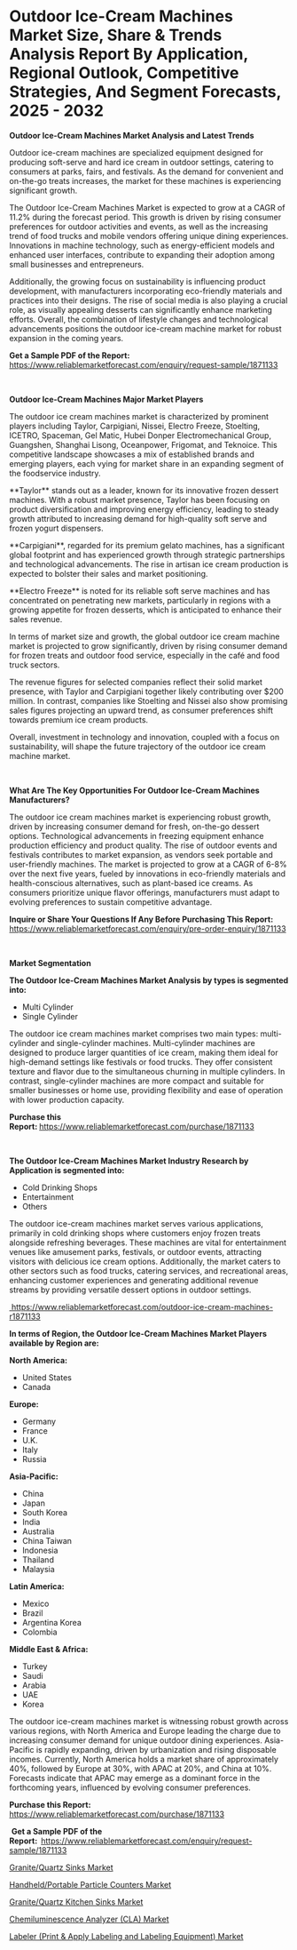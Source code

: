 <p><h1>Outdoor Ice-Cream Machines Market Size, Share & Trends Analysis Report By Application, Regional Outlook, Competitive Strategies, And Segment Forecasts, 2025 - 2032</h1></p><p><strong>Outdoor Ice-Cream Machines Market Analysis and Latest Trends</strong></p>
<p><p>Outdoor ice-cream machines are specialized equipment designed for producing soft-serve and hard ice cream in outdoor settings, catering to consumers at parks, fairs, and festivals. As the demand for convenient and on-the-go treats increases, the market for these machines is experiencing significant growth.</p><p>The Outdoor Ice-Cream Machines Market is expected to grow at a CAGR of 11.2% during the forecast period. This growth is driven by rising consumer preferences for outdoor activities and events, as well as the increasing trend of food trucks and mobile vendors offering unique dining experiences. Innovations in machine technology, such as energy-efficient models and enhanced user interfaces, contribute to expanding their adoption among small businesses and entrepreneurs.</p><p>Additionally, the growing focus on sustainability is influencing product development, with manufacturers incorporating eco-friendly materials and practices into their designs. The rise of social media is also playing a crucial role, as visually appealing desserts can significantly enhance marketing efforts. Overall, the combination of lifestyle changes and technological advancements positions the outdoor ice-cream machine market for robust expansion in the coming years.</p></p>
<p><strong>Get a Sample PDF of the Report:&nbsp;</strong> <a href="https://www.reliablemarketforecast.com/enquiry/request-sample/1871133?utm_campaign=1097&utm_medium=2&utm_source=Github&utm_content=ia&utm_term=28022025&utm_id=outdoor-ice-cream-machines">https://www.reliablemarketforecast.com/enquiry/request-sample/1871133</a></p>
<p>&nbsp;</p>
<p><strong>Outdoor Ice-Cream Machines Major Market Players</strong></p>
<p><p>The outdoor ice cream machines market is characterized by prominent players including Taylor, Carpigiani, Nissei, Electro Freeze, Stoelting, ICETRO, Spaceman, Gel Matic, Hubei Donper Electromechanical Group, Guangshen, Shanghai Lisong, Oceanpower, Frigomat, and Teknoice. This competitive landscape showcases a mix of established brands and emerging players, each vying for market share in an expanding segment of the foodservice industry.</p><p>**Taylor** stands out as a leader, known for its innovative frozen dessert machines. With a robust market presence, Taylor has been focusing on product diversification and improving energy efficiency, leading to steady growth attributed to increasing demand for high-quality soft serve and frozen yogurt dispensers.</p><p>**Carpigiani**, regarded for its premium gelato machines, has a significant global footprint and has experienced growth through strategic partnerships and technological advancements. The rise in artisan ice cream production is expected to bolster their sales and market positioning.</p><p>**Electro Freeze** is noted for its reliable soft serve machines and has concentrated on penetrating new markets, particularly in regions with a growing appetite for frozen desserts, which is anticipated to enhance their sales revenue.</p><p>In terms of market size and growth, the global outdoor ice cream machine market is projected to grow significantly, driven by rising consumer demand for frozen treats and outdoor food service, especially in the café and food truck sectors. </p><p>The revenue figures for selected companies reflect their solid market presence, with Taylor and Carpigiani together likely contributing over $200 million. In contrast, companies like Stoelting and Nissei also show promising sales figures projecting an upward trend, as consumer preferences shift towards premium ice cream products.</p><p>Overall, investment in technology and innovation, coupled with a focus on sustainability, will shape the future trajectory of the outdoor ice cream machine market.</p></p>
<p>&nbsp;</p>
<p><strong>What Are The Key Opportunities For Outdoor Ice-Cream Machines Manufacturers?</strong></p>
<p><p>The outdoor ice cream machines market is experiencing robust growth, driven by increasing consumer demand for fresh, on-the-go dessert options. Technological advancements in freezing equipment enhance production efficiency and product quality. The rise of outdoor events and festivals contributes to market expansion, as vendors seek portable and user-friendly machines. The market is projected to grow at a CAGR of 6-8% over the next five years, fueled by innovations in eco-friendly materials and health-conscious alternatives, such as plant-based ice creams. As consumers prioritize unique flavor offerings, manufacturers must adapt to evolving preferences to sustain competitive advantage.</p></p>
<p><strong>Inquire or Share Your Questions If Any Before Purchasing This Report:</strong> <a href="https://www.reliablemarketforecast.com/enquiry/pre-order-enquiry/1871133?utm_campaign=1097&utm_medium=2&utm_source=Github&utm_content=ia&utm_term=28022025&utm_id=outdoor-ice-cream-machines">https://www.reliablemarketforecast.com/enquiry/pre-order-enquiry/1871133</a></p>
<p>&nbsp;</p>
<p><strong>Market Segmentation</strong></p>
<p><strong>The Outdoor Ice-Cream Machines Market Analysis by types is segmented into:</strong></p>
<p><ul><li>Multi Cylinder</li><li>Single Cylinder</li></ul></p>
<p><p>The outdoor ice cream machines market comprises two main types: multi-cylinder and single-cylinder machines. Multi-cylinder machines are designed to produce larger quantities of ice cream, making them ideal for high-demand settings like festivals or food trucks. They offer consistent texture and flavor due to the simultaneous churning in multiple cylinders. In contrast, single-cylinder machines are more compact and suitable for smaller businesses or home use, providing flexibility and ease of operation with lower production capacity.</p></p>
<p><strong>Purchase this Report:&nbsp;</strong><a href="https://www.reliablemarketforecast.com/purchase/1871133?utm_campaign=1097&utm_medium=2&utm_source=Github&utm_content=ia&utm_term=28022025&utm_id=outdoor-ice-cream-machines">https://www.reliablemarketforecast.com/purchase/1871133</a></p>
<p>&nbsp;</p>
<p><strong>The Outdoor Ice-Cream Machines Market Industry Research by Application is segmented into:</strong></p>
<p><ul><li>Cold Drinking Shops</li><li>Entertainment</li><li>Others</li></ul></p>
<p><p>The outdoor ice-cream machines market serves various applications, primarily in cold drinking shops where customers enjoy frozen treats alongside refreshing beverages. These machines are vital for entertainment venues like amusement parks, festivals, or outdoor events, attracting visitors with delicious ice cream options. Additionally, the market caters to other sectors such as food trucks, catering services, and recreational areas, enhancing customer experiences and generating additional revenue streams by providing versatile dessert options in outdoor settings.</p></p>
<p><a href="https://www.reliablemarketforecast.com/outdoor-ice-cream-machines-r1871133?utm_campaign=1097&utm_medium=2&utm_source=Github&utm_content=ia&utm_term=28022025&utm_id=outdoor-ice-cream-machines">&nbsp;https://www.reliablemarketforecast.com/outdoor-ice-cream-machines-r1871133</a></p>
<p><strong>In terms of Region, the Outdoor Ice-Cream Machines Market Players available by Region are:</strong></p>
<p>
    <p> <strong> North America: </strong>
        <ul>
            <li>United States</li>
            <li>Canada</li>
        </ul>
        </p> 
    <p> <strong> Europe: </strong>
        <ul>
            <li>Germany</li>
            <li>France</li>
            <li>U.K.</li>
            <li>Italy</li>
            <li>Russia</li>
        </ul>
        </p> 
    <p> <strong> Asia-Pacific: </strong>
        <ul>
            <li>China</li>
            <li>Japan</li>
            <li>South Korea</li>
            <li>India</li>
            <li>Australia</li>
            <li>China Taiwan</li>
            <li>Indonesia</li>
            <li>Thailand</li>
            <li>Malaysia</li>
        </ul>
        </p> 
    <p> <strong> Latin America: </strong>
        <ul>
            <li>Mexico</li>
            <li>Brazil</li>
            <li>Argentina Korea</li>
            <li>Colombia</li>
        </ul>
        </p> 
    <p> <strong> Middle East & Africa: </strong>
        <ul>
            <li>Turkey</li>
            <li>Saudi</li>
            <li>Arabia</li>
            <li>UAE</li>
            <li>Korea</li>
        </ul>
    </p>
    </p>
<p><p>The outdoor ice-cream machines market is witnessing robust growth across various regions, with North America and Europe leading the charge due to increasing consumer demand for unique outdoor dining experiences. Asia-Pacific is rapidly expanding, driven by urbanization and rising disposable incomes. Currently, North America holds a market share of approximately 40%, followed by Europe at 30%, with APAC at 20%, and China at 10%. Forecasts indicate that APAC may emerge as a dominant force in the forthcoming years, influenced by evolving consumer preferences.</p></p>
<p><strong>Purchase this Report: </strong><a href="https://www.reliablemarketforecast.com/purchase/1871133?utm_campaign=1097&utm_medium=2&utm_source=Github&utm_content=ia&utm_term=28022025&utm_id=outdoor-ice-cream-machines">https://www.reliablemarketforecast.com/purchase/1871133</a></p>
<p>&nbsp;<strong>Get a Sample PDF of the Report:&nbsp;&nbsp;</strong><a href="https://www.reliablemarketforecast.com/enquiry/request-sample/1871133?utm_campaign=1097&utm_medium=2&utm_source=Github&utm_content=ia&utm_term=28022025&utm_id=outdoor-ice-cream-machines">https://www.reliablemarketforecast.com/enquiry/request-sample/1871133</a></p>
<p><strong></strong></p>
<p><p><a href="https://github.com/tafuaraasswn/Market-Research-Report-List-1/blob/main/granitequartz-sinks-market.md?utm_campaign=1097&utm_medium=2&utm_source=Github&utm_content=ia&utm_term=28022025&utm_id=outdoor-ice-cream-machines">Granite/Quartz Sinks Market</a></p><p><a href="https://github.com/welidaeisya/Market-Research-Report-List-1/blob/main/handheldportable-particle-counters-market.md?utm_campaign=1097&utm_medium=2&utm_source=Github&utm_content=ia&utm_term=28022025&utm_id=outdoor-ice-cream-machines">Handheld/Portable Particle Counters Market</a></p><p><a href="https://github.com/anesimazikpd/Market-Research-Report-List-1/blob/main/granitequartz-kitchen-sinks-market.md?utm_campaign=1097&utm_medium=2&utm_source=Github&utm_content=ia&utm_term=28022025&utm_id=outdoor-ice-cream-machines">Granite/Quartz Kitchen Sinks Market</a></p><p><a href="https://github.com/donsonjupa/Market-Research-Report-List-1/blob/main/chemiluminescence-analyzer-cla-market.md?utm_campaign=1097&utm_medium=2&utm_source=Github&utm_content=ia&utm_term=28022025&utm_id=outdoor-ice-cream-machines">Chemiluminescence Analyzer (CLA) Market</a></p><p><a href="https://github.com/peggiputra7o/Market-Research-Report-List-1/blob/main/labeler-print-apply-labeling-and-labeling-equipment-market.md?utm_campaign=1097&utm_medium=2&utm_source=Github&utm_content=ia&utm_term=28022025&utm_id=outdoor-ice-cream-machines">Labeler (Print & Apply Labeling and Labeling Equipment) Market</a></p></p>